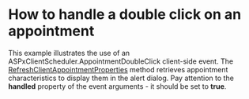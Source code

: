 # How to handle a double click on an appointment


<p>This example illustrates the use of an ASPxClientScheduler.AppointmentDoubleClick client-side event. The <a href="http://documentation.devexpress.com/#AspNet/DevExpressWebASPxSchedulerScriptsASPxClientScheduler_RefreshClientAppointmentPropertiestopic">RefreshClientAppointmentProperties</a> method retrieves appointment characteristics to display them in the alert dialog. Pay attention to the <strong>handled</strong> property of the event arguments - it should be set to <strong>true</strong>.</p>

<br/>


